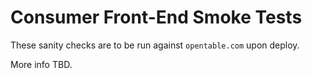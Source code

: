 # Consumer Front-End Smoke Tests

These sanity checks are to be run against `opentable.com` upon deploy.

More info TBD.
